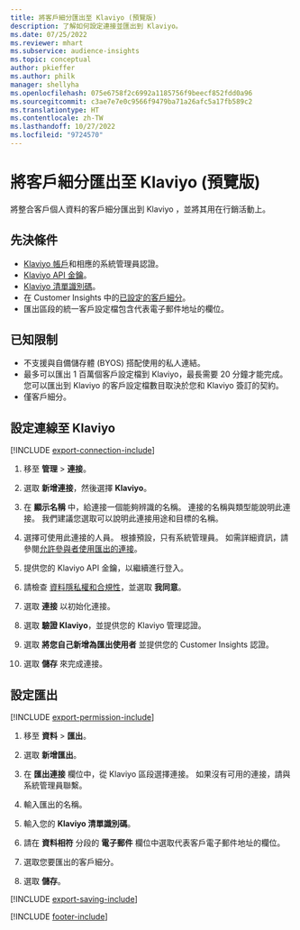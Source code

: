 ```yaml
---
title: 將客戶細分匯出至 Klaviyo (預覽版)
description: 了解如何設定連接並匯出到 Klaviyo。
ms.date: 07/25/2022
ms.reviewer: mhart
ms.subservice: audience-insights
ms.topic: conceptual
author: pkieffer
ms.author: philk
manager: shellyha
ms.openlocfilehash: 075e6758f2c6992a1185756f9beecf852fdd0a96
ms.sourcegitcommit: c3ae7e7e0c9566f9479ba71a26afc5a17fb589c2
ms.translationtype: HT
ms.contentlocale: zh-TW
ms.lasthandoff: 10/27/2022
ms.locfileid: "9724570"
---
```

# <a name="export-segments-to-klaviyo-preview"></a>將客戶細分匯出至 Klaviyo (預覽版)

將整合客戶個人資料的客戶細分匯出到 Klaviyo ，並將其用在行銷活動上。

## <a name="prerequisites"></a>先決條件

- [Klaviyo 帳戶](https://www.klaviyo.com/)和相應的系統管理員認證。
- [Klaviyo API 金鑰](https://help.klaviyo.com/hc/articles/115005062267-How-to-Manage-Your-Account-s-API-Keys)。
- [Klaviyo 清單識別碼](https://help.klaviyo.com/hc/articles/115005078647-How-to-Find-a-List-ID)。
- 在 Customer Insights 中的[已設定的客戶細分](segments.md)。
- 匯出區段的統一客戶設定檔包含代表電子郵件地址的欄位。

## <a name="known-limitations"></a>已知限制

- 不支援與自備儲存體 (BYOS) 搭配使用的私人連結。
- 最多可以匯出 1 百萬個客戶設定檔到 Klaviyo，最長需要 20 分鐘才能完成。 您可以匯出到 Klaviyo 的客戶設定檔數目取決於您和 Klaviyo 簽訂的契約。
- 僅客戶細分。

## <a name="set-up-connection-to-klaviyo"></a>設定連線至 Klaviyo

[!INCLUDE [export-connection-include](includes/export-connection-admn.md)]

1. 移至 **管理** > **連接**。

1. 選取 **新增連接**，然後選擇 **Klaviyo**。

1. 在 **顯示名稱** 中，給連接一個能夠辨識的名稱。 連接的名稱與類型能說明此連接。 我們建議您選取可以說明此連接用途和目標的名稱。

1. 選擇可使用此連接的人員。 根據預設，只有系統管理員。 如需詳細資訊，請參閱[允許參與者使用匯出的連接](connections.md#allow-contributors-to-use-a-connection-for-exports)。

1. 提供您的 Klaviyo API 金鑰，以繼續進行登入。

1. 請檢查 [資料隱私權和合規性](connections.md#data-privacy-and-compliance)，並選取 **我同意**。

1. 選取 **連接** 以初始化連接。

1. 選取 **驗證 Klaviyo**，並提供您的 Klaviyo 管理認證。

1. 選取 **將您自己新增為匯出使用者** 並提供您的 Customer Insights 認證。

1. 選取 **儲存** 來完成連接。

## <a name="configure-an-export"></a>設定匯出

[!INCLUDE [export-permission-include](includes/export-permission.md)]

1. 移至 **資料** > **匯出**。

1. 選取 **新增匯出**。

1. 在 **匯出連接** 欄位中，從 Klaviyo 區段選擇連接。 如果沒有可用的連接，請與系統管理員聯繫。

1. 輸入匯出的名稱。

1. 輸入您的 **Klaviyo 清單識別碼**。

1. 請在 **資料相符** 分段的 **電子郵件** 欄位中選取代表客戶電子郵件地址的欄位。

1. 選取您要匯出的客戶細分。

1. 選取 **儲存**。

[!INCLUDE [export-saving-include](includes/export-saving.md)]

[!INCLUDE [footer-include](includes/footer-banner.md)]
